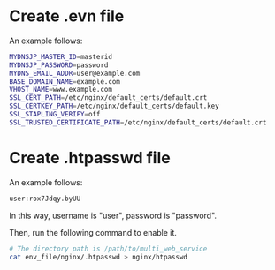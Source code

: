 # Create .evn file
An example follows:

```bash
MYDNSJP_MASTER_ID=masterid
MYDNSJP_PASSWORD=password
MYDNS_EMAIL_ADDR=user@example.com
BASE_DOMAIN_NAME=example.com
VHOST_NAME=www.example.com
SSL_CERT_PATH=/etc/nginx/default_certs/default.crt
SSL_CERTKEY_PATH=/etc/nginx/default_certs/default.key
SSL_STAPLING_VERIFY=off
SSL_TRUSTED_CERTIFICATE_PATH=/etc/nginx/default_certs/default.crt
```

# Create .htpasswd file
An example follows:

```bash
user:rox7Jdqy.byUU
```

In this way, username is "user", password is "password".

Then, run the following command to enable it.

```bash
# The directory path is /path/to/multi_web_service
cat env_file/nginx/.htpasswd > nginx/htpasswd
```
